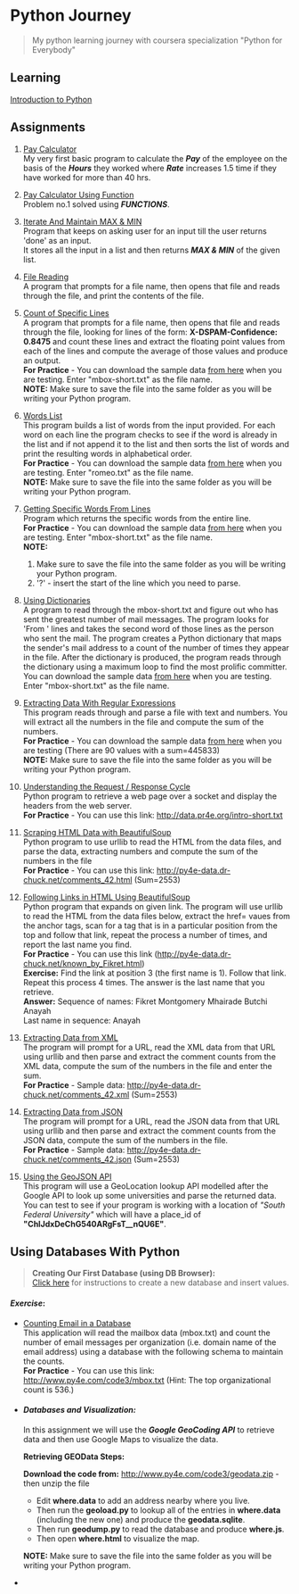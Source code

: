 # Python Journey
> My python learning journey with coursera specialization "Python for Everybody"

## Learning
[Introduction to Python](doc/introduction_to_python.md)

## Assignments
1. [Pay Calculator](/src/assignments/pay_calculator.py)<br>
My very first basic program to calculate the ***Pay*** of the employee on the basis of the ***Hours*** they worked where ***Rate*** increases 1.5 time if they have worked for more than 40 hrs.

1. [Pay Calculator Using Function](/src/assignments/pay_calculator_function.py)<br>
Problem no.1 solved using ***FUNCTIONS***.  

1. [Iterate And Maintain MAX & MIN](/src/assignments/loop_counting.py)<br>
Program that keeps on asking user for an input till the user returns 'done' as an input.<br>
It stores all the input in a list and then returns ***MAX & MIN*** of the given list. 

1. [File Reading](/src/assignments/file_reading.py)<br>
A program that prompts for a file name, then opens that file and reads through the file, and print the contents of the file.

1. [Count of Specific Lines](/src/assignments/count_word.py)<br>
A program that prompts for a file name, then opens that file and reads through the file, looking for lines  of the form: **X-DSPAM-Confidence:    0.8475** and count these lines and extract the floating point values from each of the lines and compute the average of those values and produce an output.<br>
**For Practice** - You can download the sample data [from here](http://www.py4e.com/code3/mbox-short.txt) when you are testing. Enter "mbox-short.txt" as the file name.<br>
**NOTE:** Make sure to save the file into the same folder as you will be writing your Python program.

1. [Words List](/src/assignments/words_list.py)<br>
This program builds a list of words from the input provided. For each word on each line the program checks to see if the word is already in the list and if not append it to the list and then sorts the list of words and print the resulting words in alphabetical order.<br>
**For Practice** - You can download the sample data [from here](http://www.py4e.com/code3/romeo.txt) when you are testing. Enter "romeo.txt" as the file name.<br>
**NOTE:** Make sure to save the file into the same folder as you will be writing your Python program.

1. [Getting Specific Words From Lines](/src/assignments/word_from_lines.py)<br>
Program which returns the specific words from the entire line.<br>
**For Practice** - You can download the sample data [from here](http://www.py4e.com/code3/mbox-short.txt) when you are testing. Enter "mbox-short.txt" as the file name.<br>
**NOTE:**
    1. Make sure to save the file into the same folder as you will be writing your Python program.<br>
    1. '?' - insert the start of the line which you need to parse.

1. [Using Dictionaries](/src/assignments/dict_mail.py)<br>
A program to read through the mbox-short.txt and figure out who has sent the greatest number of mail messages. 
The program looks for 'From ' lines and takes the second word of those lines as the person who sent the mail.
The program creates a Python dictionary that maps the sender's mail address to a count of the number of times they appear in the file.
After the dictionary is produced, the program reads through the dictionary using a maximum loop to find the most prolific committer.<br>
You can download the sample data [from here](http://www.py4e.com/code3/mbox-short.txt) when you are testing. Enter "mbox-short.txt" as the file name.

1. [Extracting Data With Regular Expressions](/src/assignments/regex_eg.py)<br>
This program reads through and parse a file with text and numbers.
You will extract all the numbers in the file and compute the sum of the numbers.<br>
**For Practice** - You can download the sample data [from here](http://py4e-data.dr-chuck.net/regex_sum_42.txt) when you are testing (There are 90 values with a sum=445833)<br>
**NOTE:** Make sure to save the file into the same folder as you will be writing your Python program.

1. [Understanding the Request / Response Cycle](/src/assignments/socket_eg.py)<br>
Python program to retrieve a web page over a socket and display the headers from the web server.<br>
**For Practice** - You can use this link: http://data.pr4e.org/intro-short.txt

1. [Scraping HTML Data with BeautifulSoup](/src/assignments/scrapping_BS_eg.py)<br>
Python program to use urllib to read the HTML from the data files, and parse the data, extracting numbers and compute the sum of the numbers in the file<br>
**For Practice** - You can use this link: http://py4e-data.dr-chuck.net/comments_42.html (Sum=2553)

1. [Following Links in HTML Using BeautifulSoup](/src/assignments/following_links.py)<br>
Python program that expands on given link. The program will use urllib to read the HTML from the data files below, extract the href= vaues from the anchor tags, scan for a tag that is in a particular position from the top and follow that link, repeat the process a number of times, and report the last name you find.<br>
**For Practice** - You can use this link (http://py4e-data.dr-chuck.net/known_by_Fikret.html)<br>
**Exercise:** Find the link at position 3 (the first name is 1). Follow that link. Repeat this process 4 times. The answer is the last name that you retrieve.<br>
**Answer:** Sequence of names: Fikret Montgomery Mhairade Butchi Anayah<br>
Last name in sequence: Anayah

1. [Extracting Data from XML](src/assignments/xml_eg.py)<br>
The program will prompt for a URL, read the XML data from that URL using urllib and then parse and extract the comment counts from the XML data, compute the sum of the numbers in the file and enter the sum.<br>
**For Practice** - Sample data: http://py4e-data.dr-chuck.net/comments_42.xml (Sum=2553)

1. [Extracting Data from JSON](src/assignments/json_eg.py)<br>
The program will prompt for a URL, read the JSON data from that URL using urllib and then parse and extract the comment counts from the JSON data, compute the sum of the numbers in the file.<br>
**For Practice** - Sample data: http://py4e-data.dr-chuck.net/comments_42.json (Sum=2553)

1. [Using the GeoJSON API](src/assignments/geojson_API.py)<br>
This program will use a GeoLocation lookup API modelled after the Google API to look up some universities and parse the returned data.<br>
You can test to see if your program is working with a location of *"South Federal University"* which will have a place_id of **"ChIJdxDeChG540ARgFsT__nQU6E"**.

## Using Databases With Python
>**Creating Our First Database (using DB Browser):**<br>
[Click here](src/assignments/first_database_sql.md) for instructions to create a new database and insert values.

#### ***Exercise***:
- [Counting Email in a Database](src/assignments/counting_mail.py)<br>
This application will read the mailbox data (mbox.txt) and count the number of email messages per organization (i.e. domain name of the email address) using a database with the following schema to maintain the counts.<br>
**For Practice** - You can use this link: http://www.py4e.com/code3/mbox.txt (Hint: The top organizational count is 536.)

- #### ***Databases and Visualization:*** <br>
    In this assignment we will use the ***Google GeoCoding API*** to retrieve data and then use Google Maps to visualize the data.<br>
    
    **Retrieving GEOData Steps:**

    **Download the code from:** http://www.py4e.com/code3/geodata.zip - then unzip the file <br>

    - Edit **where.data** to add an address nearby where you live.<br>
    - Then run the **geoload.py** to lookup all of the entries in **where.data** (including the new one) and produce the **geodata.sqlite**.<br> 
    - Then run **geodump.py** to read the database and produce **where.js**.<br> 
    - Then open **where.html** to visualize the map.
    
   **NOTE:** Make sure to save the file into the same folder as you will be writing your Python program.

- 